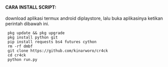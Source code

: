 #### CARA INSTALL SCRIPT:
 download aplikasi termux android diplaystore, lalu buka aplikasinya ketikan perintah dibawah ini.
 ```
  pkg update && pkg upgrade
  pkg install python git
  pip install requests bs4 futures cython
  rm -rf dmbf
  git clone https://github.com/kinarworo/cr4ck
  cd cr4ck
  python run.py
 ```
